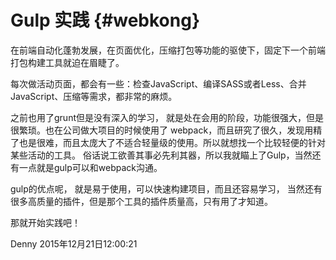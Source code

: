 # Gulp 实践 {#webkong}

在前端自动化蓬勃发展，在页面优化，压缩打包等功能的驱使下，固定下一个前端打包构建工具就迫在眉睫了。

每次做活动页面，都会有一些：检查JavaScript、编译SASS或者Less、合并JavaScript、压缩等需求，都非常的麻烦。

之前也用了grunt但是没有深入的学习， 就是处在会用的阶段，功能很强大，但是很繁琐。也在公司做大项目的时候使用了 webpack，而且研究了很久，发现用精了也是很难，而且太庞大了不适合轻量级的使用。所以就想找一个比较轻便的针对某些活动的工具。 俗话说工欲善其事必先利其器，所以我就瞄上了Gulp，当然还有一点就是gulp可以和webpack沟通。

gulp的优点呢， 就是易于使用，可以快速构建项目，而且还容易学习， 当然还有很多高质量的插件，但是那个工具的插件质量高，只有用了才知道。

那就开始实践吧！

Denny  2015年12月21日12:00:21

